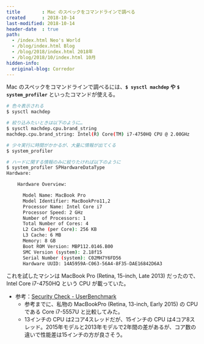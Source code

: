 ```yaml
---
title        : Mac のスペックをコマンドラインで調べる
created      : 2018-10-14
last-modified: 2018-10-14
header-date  : true
path:
  - /index.html Neo's World
  - /blog/index.html Blog
  - /blog/2018/index.html 2018年
  - /blog/2018/10/index.html 10月
hidden-info:
  original-blog: Corredor
---
```


Mac のスペックをコマンドラインで調べるには、__`$ sysctl machdep` や `$ system_profiler`__ といったコマンドが使える。

```bash
# 色々表示される
$ sysctl machdep

# 絞り込みたいときは以下のように…
$ sysctl machdep.cpu.brand_string
machdep.cpu.brand_string: Intel(R) Core(TM) i7-4750HQ CPU @ 2.00GHz

# 少々実行に時間がかかるが、大量に情報が出てくる
$ system_profiler

# ハードに関する情報のみに絞りたければ以下のように
$ system_profiler SPHardwareDataType
Hardware:

    Hardware Overview:

      Model Name: MacBook Pro
      Model Identifier: MacBookPro11,2
      Processor Name: Intel Core i7
      Processor Speed: 2 GHz
      Number of Processors: 1
      Total Number of Cores: 4
      L2 Cache (per Core): 256 KB
      L3 Cache: 6 MB
      Memory: 8 GB
      Boot ROM Version: MBP112.0146.B00
      SMC Version (system): 2.18f15
      Serial Number (system): C02MH7Y6FD56
      Hardware UUID: 14A5959A-C063-56A4-8F35-DAE16842D6A3
```

これを試したマシンは MacBook Pro (Retina, 15-inch, Late 2013) だったので、Intel Core i7-4750HQ という CPU が載っていた。

- 参考：[Security Check - UserBenchmark](http://cpu.userbenchmark.com/Compare/Intel-Core-i7-5557U-vs-Intel-Core-i7-4750HQ/m27386vsm3709)
  - 参考までに、私物の MacBookPro (Retina, 13-inch, Early 2015) の CPU である Core i7-5557U と比較してみた。
  - 13インチの CPU は2コア4スレッドだが、15インチの CPU は4コア8スレッド。2015年モデルと2013年モデルで2年間の差があるが、コア数の違いで性能差は15インチの方が良さそう。

